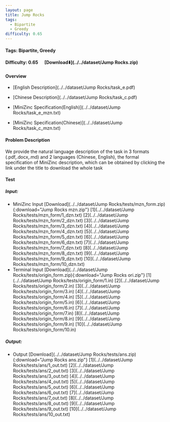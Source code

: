 ```yaml
---
layout: page
title: Jump Rocks
tags:
  - Bipartite
  - Greedy
difficulty: 0.65
---
```


#### Tags: Bipartite, Greedy
#### Difficulty: 0.65 &nbsp;&nbsp;&nbsp;&nbsp; [Download⬇️](../../dataset/Jump Rocks.zip)
#### Overview
- [English Description](../../dataset/Jump Rocks/task_e.pdf)
- [Chinese Description](../../dataset/Jump Rocks/task_c.pdf)
- [MiniZinc Specification(English)](../../dataset/Jump Rocks/task_e_mzn.txt)

- [MiniZinc Specification(Chinese)](../../dataset/Jump Rocks/task_c_mzn.txt)

#### Problem Description
We provide the natural language description of the task in 3 formats (.pdf,.docx,.md) and 2 languages (Chinese, English), the formal specification of MiniZinc description, which can be obtained by clicking the link under the title to download the whole task
#### Test
##### Input:
- MiniZinc Input [Download](../../dataset/Jump Rocks/tests/mzn_form.zip){:download="Jump Rocks mzn.zip"} [1](../../dataset/Jump Rocks/tests/mzn_form/1_dzn.txt) [2](../../dataset/Jump Rocks/tests/mzn_form/2_dzn.txt) [3](../../dataset/Jump Rocks/tests/mzn_form/3_dzn.txt) [4](../../dataset/Jump Rocks/tests/mzn_form/4_dzn.txt) [5](../../dataset/Jump Rocks/tests/mzn_form/5_dzn.txt) [6](../../dataset/Jump Rocks/tests/mzn_form/6_dzn.txt) [7](../../dataset/Jump Rocks/tests/mzn_form/7_dzn.txt) [8](../../dataset/Jump Rocks/tests/mzn_form/8_dzn.txt) [9](../../dataset/Jump Rocks/tests/mzn_form/9_dzn.txt) [10](../../dataset/Jump Rocks/tests/mzn_form/10_dzn.txt) 
- Terminal Input [Download](../../dataset/Jump Rocks/tests/origin_form.zip){:download="Jump Rocks ori.zip"} [1](../../dataset/Jump Rocks/tests/origin_form/1.in) [2](../../dataset/Jump Rocks/tests/origin_form/2.in) [3](../../dataset/Jump Rocks/tests/origin_form/3.in) [4](../../dataset/Jump Rocks/tests/origin_form/4.in) [5](../../dataset/Jump Rocks/tests/origin_form/5.in) [6](../../dataset/Jump Rocks/tests/origin_form/6.in) [7](../../dataset/Jump Rocks/tests/origin_form/7.in) [8](../../dataset/Jump Rocks/tests/origin_form/8.in) [9](../../dataset/Jump Rocks/tests/origin_form/9.in) [10](../../dataset/Jump Rocks/tests/origin_form/10.in) 

##### Output:
- Output [Download](../../dataset/Jump Rocks/tests/ans.zip){:download="Jump Rocks ans.zip"} [1](../../dataset/Jump Rocks/tests/ans/1_out.txt) [2](../../dataset/Jump Rocks/tests/ans/2_out.txt) [3](../../dataset/Jump Rocks/tests/ans/3_out.txt) [4](../../dataset/Jump Rocks/tests/ans/4_out.txt) [5](../../dataset/Jump Rocks/tests/ans/5_out.txt) [6](../../dataset/Jump Rocks/tests/ans/6_out.txt) [7](../../dataset/Jump Rocks/tests/ans/7_out.txt) [8](../../dataset/Jump Rocks/tests/ans/8_out.txt) [9](../../dataset/Jump Rocks/tests/ans/9_out.txt) [10](../../dataset/Jump Rocks/tests/ans/10_out.txt) 

